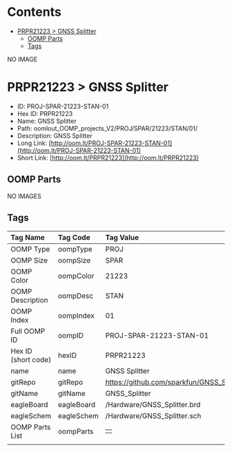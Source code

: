 



Contents
========

* [PRPR21223 > GNSS Splitter](#prpr21223--gnss-splitter)
	* [OOMP Parts](#oomp-parts)
	* [Tags](#tags)
  
NO IMAGE  
# PRPR21223 > GNSS Splitter

- ID: PROJ-SPAR-21223-STAN-01
- Hex ID: PRPR21223
- Name: GNSS Splitter
- Path: oomlout_OOMP_projects_V2/PROJ/SPAR/21223/STAN/01/
- Description: GNSS Splitter
- Long Link: [http://oom.lt/PROJ-SPAR-21223-STAN-01](http://oom.lt/PROJ-SPAR-21223-STAN-01)
- Short Link: [http://oom.lt/PRPR21223](http://oom.lt/PRPR21223)

## OOMP Parts
  
NO IMAGES  
## Tags
  

|Tag Name|Tag Code|Tag Value|
| :--- | :--- | :--- |
|OOMP Type|oompType|PROJ|
|OOMP Size|oompSize|SPAR|
|OOMP Color|oompColor|21223|
|OOMP Description|oompDesc|STAN|
|OOMP Index|oompIndex|01|
|Full OOMP ID|oompID|PROJ-SPAR-21223-STAN-01|
|Hex ID (short code)|hexID|PRPR21223|
|name|name|GNSS Splitter|
|gitRepo|gitRepo|https://github.com/sparkfun/GNSS_Splitter|
|gitName|gitName|GNSS_Splitter|
|eagleBoard|eagleBoard|/Hardware/GNSS_Splitter.brd|
|eagleSchem|eagleSchem|/Hardware/GNSS_Splitter.sch|
|OOMP Parts List|oompParts|<table><tr><td></td></tr></table>|
||||
